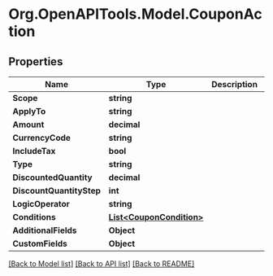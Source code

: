 # Org.OpenAPITools.Model.CouponAction

## Properties

Name | Type | Description | Notes
------------ | ------------- | ------------- | -------------
**Scope** | **string** |  | [optional] 
**ApplyTo** | **string** |  | [optional] 
**Amount** | **decimal** |  | [optional] 
**CurrencyCode** | **string** |  | [optional] 
**IncludeTax** | **bool** |  | [optional] 
**Type** | **string** |  | [optional] 
**DiscountedQuantity** | **decimal** |  | [optional] 
**DiscountQuantityStep** | **int** |  | [optional] 
**LogicOperator** | **string** |  | [optional] 
**Conditions** | [**List&lt;CouponCondition&gt;**](CouponCondition.md) |  | [optional] 
**AdditionalFields** | **Object** |  | [optional] 
**CustomFields** | **Object** |  | [optional] 

[[Back to Model list]](../README.md#documentation-for-models) [[Back to API list]](../README.md#documentation-for-api-endpoints) [[Back to README]](../README.md)

